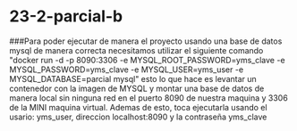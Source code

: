 # 23-2-parcial-b

###Para poder ejecutar de manera el proyecto usando una base de datos mysql de manera correcta necesitamos utilizar el siguiente comando "docker run -d -p 8090:3306 -e MYSQL_ROOT_PASSWORD=yms_clave -e MYSQL_PASSWORD=yms_clave -e MYSQL_USER=yms_user -e MYSQL_DATABASE=parcial mysql" esto lo que hace es levantar un contenedor con la imagen de MYSQL y montar una base de datos de manera local sin ninguna red en el puerto 8090 de nuestra maquina y 3306 de la MINI maquina virtual. Ademas de esto, toca ejecutarla usando el usario: yms_user, direccion localhost:8090 y la contraseña yms_clave
